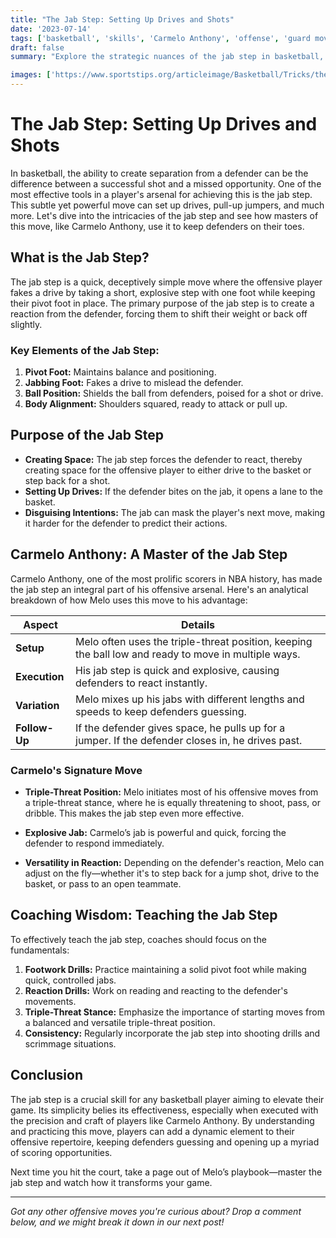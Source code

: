 ```yaml
---
title: "The Jab Step: Setting Up Drives and Shots"
date: '2023-07-14'
tags: ['basketball', 'skills', 'Carmelo Anthony', 'offense', 'guard moves', 'player development', 'footwork', 'coaching tips', 'game strategy']
draft: false
summary: "Explore the strategic nuances of the jab step in basketball, illustrated through the techniques of prolific players like Carmelo Anthony."

images: ['https://www.sportstips.org/articleimage/Basketball/Tricks/the_jab_step_setting_up_drives_and_shots.webp']
---
```


# The Jab Step: Setting Up Drives and Shots

In basketball, the ability to create separation from a defender can be the difference between a successful shot and a missed opportunity. One of the most effective tools in a player's arsenal for achieving this is the jab step. This subtle yet powerful move can set up drives, pull-up jumpers, and much more. Let's dive into the intricacies of the jab step and see how masters of this move, like Carmelo Anthony, use it to keep defenders on their toes.

## What is the Jab Step?

The jab step is a quick, deceptively simple move where the offensive player fakes a drive by taking a short, explosive step with one foot while keeping their pivot foot in place. The primary purpose of the jab step is to create a reaction from the defender, forcing them to shift their weight or back off slightly.

### Key Elements of the Jab Step:

1. **Pivot Foot:** Maintains balance and positioning.
2. **Jabbing Foot:** Fakes a drive to mislead the defender.
3. **Ball Position:** Shields the ball from defenders, poised for a shot or drive.
4. **Body Alignment:** Shoulders squared, ready to attack or pull up.

## Purpose of the Jab Step

- **Creating Space:** The jab step forces the defender to react, thereby creating space for the offensive player to either drive to the basket or step back for a shot.
- **Setting Up Drives:** If the defender bites on the jab, it opens a lane to the basket.
- **Disguising Intentions:** The jab can mask the player's next move, making it harder for the defender to predict their actions.

## Carmelo Anthony: A Master of the Jab Step

Carmelo Anthony, one of the most prolific scorers in NBA history, has made the jab step an integral part of his offensive arsenal. Here's an analytical breakdown of how Melo uses this move to his advantage:

| Aspect      | Details                                                                                               |
|-------------|-------------------------------------------------------------------------------------------------------|
| **Setup**   | Melo often uses the triple-threat position, keeping the ball low and ready to move in multiple ways.  |
| **Execution**| His jab step is quick and explosive, causing defenders to react instantly.                           |
| **Variation**| Melo mixes up his jabs with different lengths and speeds to keep defenders guessing.                 |
| **Follow-Up**| If the defender gives space, he pulls up for a jumper. If the defender closes in, he drives past.    |

### Carmelo's Signature Move

- **Triple-Threat Position:** Melo initiates most of his offensive moves from a triple-threat stance, where he is equally threatening to shoot, pass, or dribble. This makes the jab step even more effective.
  
- **Explosive Jab:** Carmelo’s jab is powerful and quick, forcing the defender to respond immediately.

- **Versatility in Reaction:** Depending on the defender's reaction, Melo can adjust on the fly—whether it's to step back for a jump shot, drive to the basket, or pass to an open teammate.

## Coaching Wisdom: Teaching the Jab Step

To effectively teach the jab step, coaches should focus on the fundamentals:

1. **Footwork Drills:** Practice maintaining a solid pivot foot while making quick, controlled jabs.
2. **Reaction Drills:** Work on reading and reacting to the defender's movements.
3. **Triple-Threat Stance:** Emphasize the importance of starting moves from a balanced and versatile triple-threat position.
4. **Consistency:** Regularly incorporate the jab step into shooting drills and scrimmage situations.

## Conclusion

The jab step is a crucial skill for any basketball player aiming to elevate their game. Its simplicity belies its effectiveness, especially when executed with the precision and craft of players like Carmelo Anthony. By understanding and practicing this move, players can add a dynamic element to their offensive repertoire, keeping defenders guessing and opening up a myriad of scoring opportunities.

Next time you hit the court, take a page out of Melo’s playbook—master the jab step and watch how it transforms your game.

---

*Got any other offensive moves you're curious about? Drop a comment below, and we might break it down in our next post!*
```
